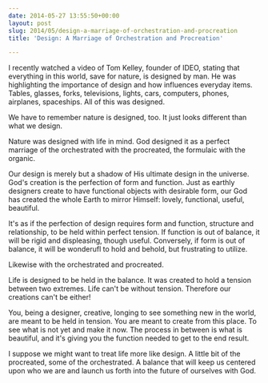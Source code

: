 ```yaml
---
date: 2014-05-27 13:55:50+00:00
layout: post
slug: 2014/05/design-a-marriage-of-orchestration-and-procreation
title: 'Design: A Marriage of Orchestration and Procreation'

---
```


I recently watched a video of Tom Kelley, founder of IDEO, stating that everything in this world, save for nature, is designed by man. He was highlighting the importance of design and how influences everyday items. Tables, glasses, forks, televisions, lights, cars, computers, phones, airplanes, spaceships. All of this was designed.





We have to remember nature is designed, too. It just looks different than what we design.





Nature was designed with life in mind. God designed it as a perfect marriage of the orchestrated with the procreated, the formulaic with the organic.





Our design is merely but a shadow of His ultimate design in the universe. God's creation is the perfection of form and function. Just as earthly designers create to have functional objects with desirable form, our God has created the whole Earth to mirror Himself: lovely, functional, useful, beautiful.





It's as if the perfection of design requires form and function, structure and relationship, to be held within perfect tension. If function is out of balance, it will be rigid and displeasing, though useful. Conversely, if form is out of balance, it will be wonderufl to hold and behold, but frustrating to utilize.





Likewise with the orchestrated and procreated.





Life is designed to be held in the balance. It was created to hold a tension between two extremes. Life can't be without tension. Therefore our creations can't be either!





You, being a designer, creative, longing to see something new in the world, are meant to be held in tension. You are meant to create from this place. To see what is not yet and make it now. The process in between is what is beautiful, and it's giving you the function needed to get to the end result.





I suppose we might want to treat life more like design. A little bit of the procreated, some of the orchestrated. A balance that will keep us centered upon who we are and launch us forth into the future of ourselves with God.
